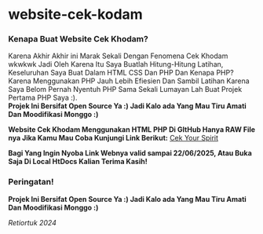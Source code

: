 <h1>website-cek-kodam</h1>

<h3><strong>Kenapa Buat Website Cek Khodam?</strong></h3>

<p> Karena Akhir Akhir ini Marak Sekali Dengan Fenomena Cek Khodam wkwkwk Jadi Oleh Karena Itu Saya Buatlah Hitung-Hitung Latihan, Keseluruhan Saya Buat Dalam HTML CSS Dan PHP Dan Kenapa PHP? Karena
Menggunakan PHP Jauh Lebih Efiesien Dan Sambil Latihan Karena Saya Belom Pernah Nyentuh PHP Sama Sekali Lumayan Lah Buat Projek Pertama PHP Saya :). 
 <br> 
  <strong> Projek Ini Bersifat Open Source Ya :) Jadi Kalo ada Yang Mau Tiru Amati Dan Moodifikasi Monggo :)</strong>  </p>

<strong>Website Cek Khodam Menggunakan HTML PHP Di GItHub Hanya RAW File nya Jika Kamu Mau Coba Kunjungi Link Berikut:</strong>
<a href ="https://checkyourspirit.000webhostapp.com" target="_blank">Cek Your Spirit</a>

<strong>Bagi Yang Ingin Nyoba Link Webnya valid sampai 22/06/2025, Atau Buka Saja Di Local HtDocs Kalian Terima Kasih!</strong>

<h3><strong>Peringatan!</strong></h3>
<p><strong>Projek Ini Bersifat Open Source Ya :) Jadi Kalo ada Yang Mau Tiru Amati Dan Moodifikasi Monggo :)</strong></p> 

<i>Retiortuk 2024</i>

